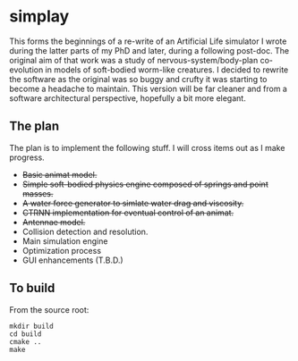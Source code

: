 # simplay

This forms the beginnings of a re-write of an Artificial Life simulator I wrote during the latter parts of my PhD and later, during a following post-doc. The original aim of that work was a study of nervous-system/body-plan co-evolution in models of soft-bodied worm-like creatures. I decided to rewrite the software as the original was so buggy and crufty it was starting to become a headache to maintain. This version will be far cleaner and from a software architectural perspective, hopefully a bit more elegant.

## The plan

The plan is to implement the following stuff. I will cross items out as I make progress.

* ~~Basic animat model.~~
* ~~Simple soft-bodied physics engine composed of springs and point masses.~~
* ~~A water force generator to simlate water drag and viscosity.~~
* ~~CTRNN implementation for eventual control of an animat.~~
* ~~Antennae model.~~
* Collision detection and resolution.
* Main simulation engine
* Optimization process
* GUI enhancements (T.B.D.)

## To build

From the source root:

```
mkdir build
cd build
cmake ..
make
```

